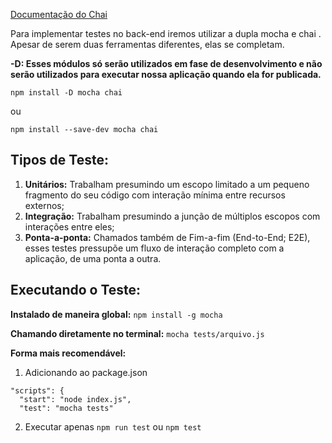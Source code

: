 [Documentação do Chai](https://www.chaijs.com/api/bdd/)

Para implementar testes no back-end iremos utilizar a dupla mocha e chai . Apesar de serem duas ferramentas diferentes, elas se completam.

**-D: Esses módulos só serão utilizados em fase de desenvolvimento e não serão utilizados para executar nossa aplicação quando ela for publicada.**
```
npm install -D mocha chai
```
ou
```
npm install --save-dev mocha chai
```

## Tipos de Teste:

1. **Unitários:** Trabalham presumindo um escopo limitado a um pequeno fragmento do seu código com interação mínima entre recursos externos;
2. **Integração:** Trabalham presumindo a junção de múltiplos escopos com interações entre eles;
3. **Ponta-a-ponta:** Chamados também de Fim-a-fim (End-to-End; E2E), esses testes pressupõe um fluxo de interação completo com a aplicação, de uma ponta a outra.

## Executando o Teste:

**Instalado de maneira global:** `npm install -g mocha`

**Chamando diretamente no terminal:** `mocha tests/arquivo.js`

**Forma mais recomendável:**
1. Adicionando ao package.json
```
"scripts": {
  "start": "node index.js",
  "test": "mocha tests"
```
2. Executar apenas `npm run test` ou `npm test`
